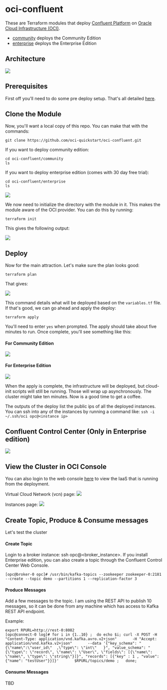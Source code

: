 # oci-confluent
These are Terraform modules that deploy [Confluent Platform](https://www.confluent.io/product/confluent-platform/) on [Oracle Cloud Infrastructure (OCI)](https://cloud.oracle.com/en_US/cloud-infrastructure).

* [community](community) deploys the Community Edition
* [enterprise](enterprise) deploys the Enterprise Edition

## Architecture
![](./images/00-architecture.png)

## Prerequisites
First off you'll need to do some pre deploy setup.  That's all detailed [here](https://github.com/cloud-partners/oci-prerequisites).

## Clone the Module
Now, you'll want a local copy of this repo.  You can make that with the commands:

    git clone https://github.com/oci-quickstart/oci-confluent.git

If you want to deploy community edition:

    cd oci-confluent/community
    ls
    
If you want to deploy enterprise edition (comes with 30 day free trial):

    cd oci-confluent/enterprise
    ls

![](./images/01-git-clone.png)

We now need to initialize the directory with the module in it.  This makes the module aware of the OCI provider.  You can do this by running:

    terraform init

This gives the following output:

![](./images/02-tf-init.png)

## Deploy
Now for the main attraction.  Let's make sure the plan looks good:

    terraform plan

That gives:

![](./images/03-tf-plan.png)

This command details what will be deployed based on the `variables.tf` file.
If that's good, we can go ahead and apply the deploy:

    terraform apply

You'll need to enter `yes` when prompted.  The apply should take about five minutes to run.  Once complete, you'll see something like this:

#### For Community Edition
![](./images/04-tf-apply.png)

#### For Enterprise Edition
![](./images/08-tf-apply-enterprise.png)

When the apply is complete, the infrastructure will be deployed, but cloud-init scripts will still be running.  Those will wrap up asynchronously.  The cluster might take ten minutes.  Now is a good time to get a coffee.

The outputs of the deploy list the public ips of all the deployed instances.
You can ssh into any of the instances by running a command like:
`ssh -i ~/.ssh/oci opc@<instance ip>`



## Confluent Control Center (Only in Enterprise edition) 
![](./images/07-controlcenter.png)



## View the Cluster in OCI Console
You can also login to the web console [here](https://console.us-phoenix-1.oraclecloud.com/a/compute/instances) to view the IaaS that is running from the
deployment.

Virtual Cloud Network (vcn) page:
![](./images/05-vcn.png)

Instances page:
![](./images/06-instances.png)

## Create Topic, Produce & Consume messages
Let's test the cluster 

#### Create Topic
Login to a broker instance:  ssh opc@<broker_instance>.   If you install Enterprise edition,  you can also create a topic through the Confluent Control Center Web Console.  

    [opc@broker-0 opc]# /usr/bin/kafka-topics --zookeeper zookeeper-0:2181 --create --topic demo --partitions 1 --replication-factor 3

#### Produce Messages
Add a few messages to the topic. I am using the REST API to publish 10 messages, so it can be done from any machine which has access to Kafka REST API endpoint. 

Example:
    
    export RPURL=http://rest-0:8082
    [opc@connect-0 log]# for i in {1..10} ;  do echo $i; curl -X POST -H "Content-Type: application/vnd.kafka.avro.v2+json"       -H "Accept: application/vnd.kafka.v2+json"       --data '{"key_schema": "{\"name\":\"user_id\"  ,\"type\": \"int\"   }", "value_schema": "{\"type\": \"record\", \"name\": \"User\", \"fields\": [{\"name\": \"name\", \"type\": \"string\"}]}", "records": [{"key" : 1 , "value": {"name": "testUser"}}]}'       $RPURL/topics/demo ;   done;
 

#### Consume Messages
TBD

